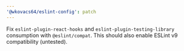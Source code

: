 ```yaml
---
'@wkovacs64/eslint-config': patch
---
```


Fix `eslint-plugin-react-hooks` and `eslint-plugin-testing-library` consumption with `@eslint/compat`. This should also enable ESLint v9 compatibility (untested).
